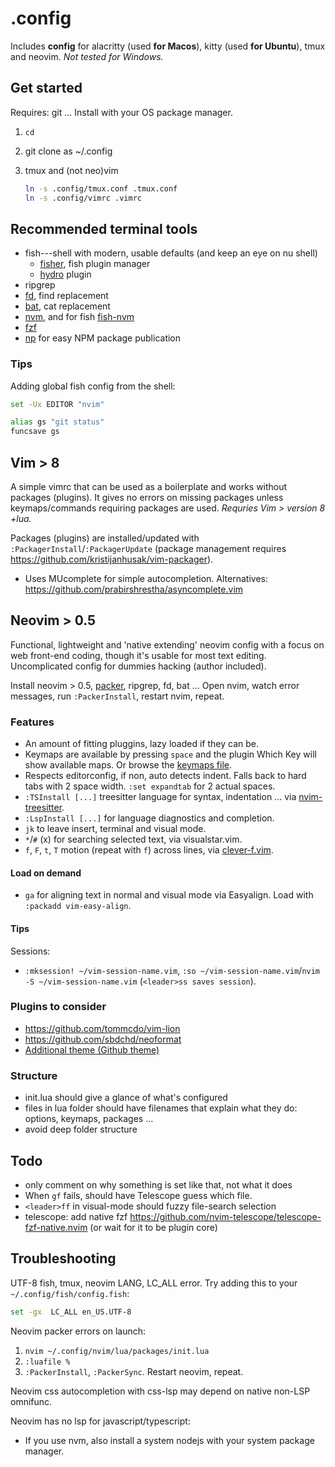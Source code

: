 # .config

Includes **config** for alacritty (used **for Macos**), kitty (used **for Ubuntu**), tmux and neovim. *Not tested for Windows.*

## Get started

Requires: git ... Install with your OS package manager.

1. `cd`
2. git clone as ~/.config
3. tmux and (not neo)vim

	```sh
	ln -s .config/tmux.conf .tmux.conf
	ln -s .config/vimrc .vimrc
	```

## Recommended terminal tools

- fish---shell with modern, usable defaults (and keep an eye on nu shell)
	- [fisher](https://github.com/jorgebucaran/fisher), fish plugin manager
	- [hydro](https://github.com/jorgebucaran/hydro) plugin
- ripgrep
- [fd](https://github.com/sharkdp/fd), find replacement
- [bat](https://github.com/sharkdp/bat), cat replacement
- [nvm](https://github.com/nvm-sh/nvm), and for fish [fish-nvm](https://github.com/FabioAntunes/fish-nvm)
- [fzf](https://github.com/junegunn/fzf)
- [np](https://github.com/sindresorhus/np) for easy NPM package publication

### Tips

Adding global fish config from the shell:

```sh
set -Ux EDITOR "nvim"

alias gs "git status"
funcsave gs
```

## Vim > 8

A simple vimrc that can be used as a boilerplate and works without packages (plugins). It gives no errors on missing packages unless keymaps/commands requiring packages are used. *Requries Vim > version 8 +lua.*

Packages (plugins) are installed/updated with `:PackagerInstall`/`:PackagerUpdate` (package management requires https://github.com/kristijanhusak/vim-packager).

- Uses MUcomplete for simple autocompletion. Alternatives: https://github.com/prabirshrestha/asyncomplete.vim

## Neovim > 0.5

Functional, lightweight and 'native extending' neovim config with a focus on web front-end coding, though it's usable for most text editing.
Uncomplicated config for dummies hacking (author included).

Install neovim  > 0.5, [packer](https://github.com/wbthomason/packer.nvim), ripgrep, fd, bat ... Open nvim, watch error messages, run `:PackerInstall`, restart nvim, repeat.

### Features

- An amount of fitting pluggins, lazy loaded if they can be.
- Keymaps are available by pressing `space` and the plugin Which Key will show available maps. Or browse the [keymaps file](https://github.com/jssteinberg/config/blob/main/nvim/lua/keymaps.lua).
- Respects editorconfig, if non, auto detects indent. Falls back to hard tabs with 2 space width. `:set expandtab` for 2 actual spaces.
- `:TSInstall [...]` treesitter language for syntax, indentation ... via [nvim-treesitter][nts].
- `:LspInstall [...]` for language diagnostics and completion.
- `jk` to leave insert, terminal and visual mode.
- `*`/`#` (x) for searching selected text, via visualstar.vim.
- `f`, `F`, `t`, `T` motion (repeat with `f`) across lines, via [clever-f.vim](https://github.com/rhysd/clever-f.vim).

#### Load on demand

- `ga` for aligning text in normal and visual mode via Easyalign. Load with `:packadd vim-easy-align`.

#### Tips

Sessions:

- `:mksession! ~/vim-session-name.vim`, `:so ~/vim-session-name.vim`/`nvim -S ~/vim-session-name.vim` (`<leader>ss saves session`).

### Plugins to consider

- https://github.com/tommcdo/vim-lion
- https://github.com/sbdchd/neoformat
- [Additional theme (Github theme)](https://github.com/projekt0n/github-nvim-theme)

### Structure

- init.lua should give a glance of what's configured
- files in lua folder should have filenames that explain what they do: options, keymaps, packages ...
- avoid deep folder structure

## Todo

- only comment on why something is set like that, not what it does
- When `gf` fails, should have Telescope guess which file.
- `<leader>ff` in visual-mode should fuzzy file-search selection
- telescope: add native fzf https://github.com/nvim-telescope/telescope-fzf-native.nvim (or wait for it to be plugin core)

## Troubleshooting

UTF-8 fish, tmux, neovim LANG, LC_ALL error. Try adding this to your `~/.config/fish/config.fish`:

```sh
set -gx  LC_ALL en_US.UTF-8
```

Neovim packer errors on launch:

1. `nvim ~/.config/nvim/lua/packages/init.lua`
2. `:luafile %`
3. `:PackerInstall`, `:PackerSync`. Restart neovim, repeat.

Neovim css autocompletion with css-lsp may depend on native non-LSP omnifunc.

Neovim has no lsp for javascript/typescript:

- If you use nvm, also install a system nodejs with your system package manager.

[gl]: https://github.com/junegunn/gv.vim
[gd]: https://github.com/sindrets/diffview.nvim
[nts]: https://github.com/nvim-treesitter/nvim-treesitter
